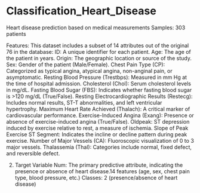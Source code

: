 # Classification_Heart_Disease
Heart disease prediction based on medical measurements  Samples: 303 patients 

Features: 
This dataset includes a subset of 14 attributes out of the original 76 in the database:
ID: A unique identifier for each patient.
Age: The age of the patient in years.
Origin: The geographic location or source of the study.
Sex: Gender of the patient (Male/Female).
Chest Pain Type (CP): Categorized as typical angina, atypical angina, non-anginal pain, or asymptomatic.
Resting Blood Pressure (Trestbps): Measured in mm Hg at the time of hospital admission.
Cholesterol (Chol): Serum cholesterol levels in mg/dL.
Fasting Blood Sugar (FBS): Indicates whether fasting blood sugar is >120 mg/dL (True/False).
Resting Electrocardiographic Results (Restecg): Includes normal results, ST-T abnormalities, and left ventricular hypertrophy.
Maximum Heart Rate Achieved (Thalach): A critical marker of cardiovascular performance.
Exercise-Induced Angina (Exang): Presence or absence of exercise-induced angina (True/False).
Oldpeak: ST depression induced by exercise relative to rest, a measure of ischemia.
Slope of Peak Exercise ST Segment: Indicates the incline or decline pattern during peak exercise.
Number of Major Vessels (CA): Fluoroscopic visualization of 0 to 3 major vessels.
Thalassemia (Thal): Categories include normal, fixed defect, and reversible defect.

2. Target Variable
Num: The primary predictive attribute, indicating the presence or absence of heart disease.14 features (age, sex, chest pain type, blood pressure, etc.) Classes: 2 (presence/absence of heart disease)
